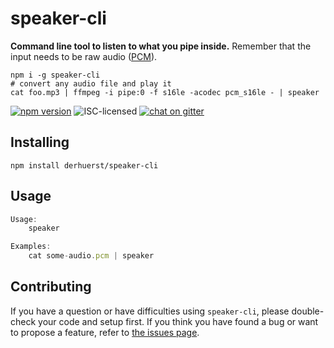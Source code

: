 # speaker-cli

**Command line tool to listen to what you pipe inside.** Remember that the input needs to be raw audio ([PCM](https://en.wikipedia.org/wiki/Pulse-code_modulation)).

```shell
npm i -g speaker-cli
# convert any audio file and play it
cat foo.mp3 | ffmpeg -i pipe:0 -f s16le -acodec pcm_s16le - | speaker
```

[![npm version](https://img.shields.io/npm/v/speaker-cli.svg)](https://www.npmjs.com/package/speaker-cli)
![ISC-licensed](https://img.shields.io/github/license/derhuerst/speaker-cli.svg)
[![chat on gitter](https://badges.gitter.im/derhuerst.svg)](https://gitter.im/derhuerst)


## Installing

```shell
npm install derhuerst/speaker-cli
```


## Usage

```js
Usage:
    speaker

Examples:
    cat some-audio.pcm | speaker
```


## Contributing

If you have a question or have difficulties using `speaker-cli`, please double-check your code and setup first. If you think you have found a bug or want to propose a feature, refer to [the issues page](https://github.com/derhuerst/speaker-cli/issues).
